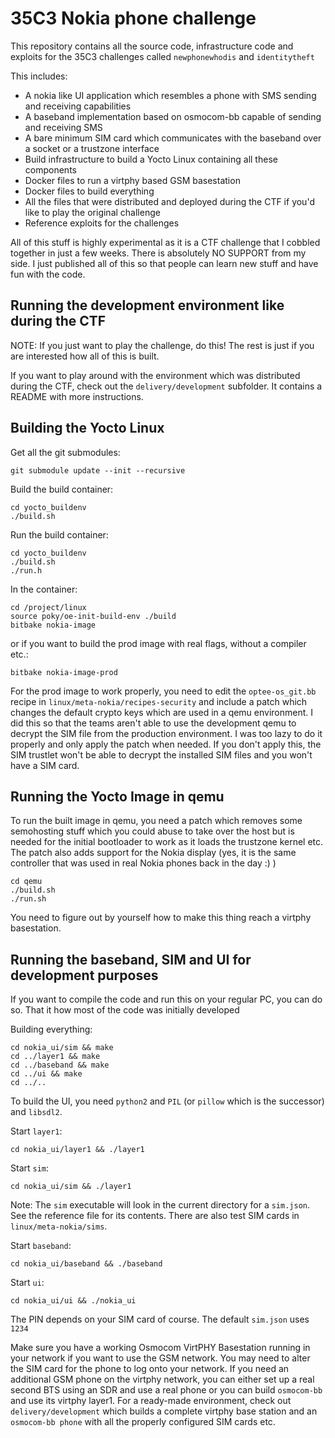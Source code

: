 35C3 Nokia phone challenge
==========================

This repository contains all the source code, infrastructure code and exploits for the 35C3 challenges called `newphonewhodis` and `identitytheft`

This includes:

* A nokia like UI application which resembles a phone with SMS sending and receiving capabilities
* A baseband implementation based on osmocom-bb capable of sending and receiving SMS
* A bare minimum SIM card which communicates with the baseband over a socket or a trustzone interface
* Build infrastructure to build a Yocto Linux containing all these components
* Docker files to run a virtphy based GSM basestation
* Docker files to build everything
* All the files that were distributed and deployed during the CTF if you'd like to play the original challenge
* Reference exploits for the challenges

All of this stuff is highly experimental as it is a CTF challenge that I cobbled together in just a few weeks. There is absolutely NO SUPPORT from my side. I just published all of this so that people can learn new stuff and have fun with the code.

Running the development environment like during the CTF
-------------------------------------------------------

NOTE: If you just want to play the challenge, do this! The rest is just if you are interested how all of this is built.

If you want to play around with the environment which was distributed during the CTF, check out the `delivery/development` subfolder. It contains a README with more instructions.

Building the Yocto Linux
------------------------

Get all the git submodules:

    git submodule update --init --recursive

Build the build container:

    cd yocto_buildenv
    ./build.sh

Run the build container:

    cd yocto_buildenv
    ./build.sh
    ./run.h

In the container:

    cd /project/linux
    source poky/oe-init-build-env ./build
    bitbake nokia-image

or if you want to build the prod image with real flags, without a compiler etc.:

    bitbake nokia-image-prod

For the prod image to work properly, you need to edit the `optee-os_git.bb` recipe in `linux/meta-nokia/recipes-security` and include a patch which changes the default crypto keys which are used in a qemu environment. I did this so that the teams aren't able to use the development qemu to decrypt the SIM file from the production environment. I was too lazy to do it properly and only apply the patch when needed.
If you don't apply this, the SIM trustlet won't be able to decrypt the installed SIM files and you won't have a SIM card.

Running the Yocto Image in qemu
-------------------------------

To run the built image in qemu, you need a patch which removes some semohosting stuff which you could abuse to take over the host but is needed for the initial bootloader to work as it loads the trustzone kernel etc. The patch also adds support for the Nokia display (yes, it is the same controller that was used in real Nokia phones back in the day :) )

    cd qemu
    ./build.sh
    ./run.sh

You need to figure out by yourself how to make this thing reach a virtphy basestation.

Running the baseband, SIM and UI for development purposes
---------------------------------------------------------

If you want to compile the code and run this on your regular PC, you can do so. That it how most of the code was initially developed

Building everything:

    cd nokia_ui/sim && make
    cd ../layer1 && make
    cd ../baseband && make
    cd ../ui && make
    cd ../..

To build the UI, you need `python2` and `PIL` (or `pillow` which is the successor) and `libsdl2`.

Start `layer1`:

    cd nokia_ui/layer1 && ./layer1

Start `sim`:

    cd nokia_ui/sim && ./layer1

Note: The `sim` executable will look in the current directory for a `sim.json`. See the reference file for its contents. There are also test SIM cards in `linux/meta-nokia/sims`.

Start `baseband`:

    cd nokia_ui/baseband && ./baseband

Start `ui`:

    cd nokia_ui/ui && ./nokia_ui

The PIN depends on your SIM card of course. The default `sim.json` uses `1234`

Make sure you have a working Osmocom VirtPHY Basestation running in your network if you want to use the GSM network. You may need to alter the SIM card for the phone to log onto your network.
If you need an additional GSM phone on the virtphy network, you can either set up a real second BTS using an SDR and use a real phone or you can build `osmocom-bb` and use its virtphy layer1. For a ready-made environment, check out `delivery/development` which builds a complete virtphy base station and an `osmocom-bb phone` with all the properly configured SIM cards etc.

